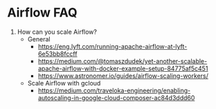 # Airflow FAQ

1. How can you scale Airflow? 
	- General 
		- https://eng.lyft.com/running-apache-airflow-at-lyft-6e53bb8fccff
		- https://medium.com/@tomaszdudek/yet-another-scalable-apache-airflow-with-docker-example-setup-84775af5c451
		- https://www.astronomer.io/guides/airflow-scaling-workers/
	- Scale Airflow with gcloud 
		- https://medium.com/traveloka-engineering/enabling-autoscaling-in-google-cloud-composer-ac84d3ddd60